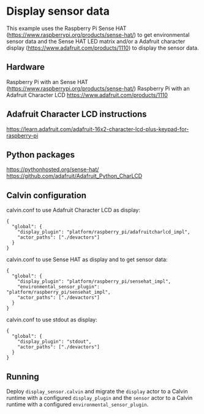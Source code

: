 # Display sensor data

This example uses the Raspberry Pi Sense HAT (https://www.raspberrypi.org/products/sense-hat/) to get environmental sensor data and the Sense HAT LED matrix and/or a Adafruit character display (https://www.adafruit.com/products/1110) to display the sensor data.

## Hardware

Raspberry Pi with an Sense HAT (https://www.raspberrypi.org/products/sense-hat/)
Raspberry Pi with an Adafruit Character LCD https://www.adafruit.com/products/1110

## Adafruit Character LCD instructions

https://learn.adafruit.com/adafruit-16x2-character-lcd-plus-keypad-for-raspberry-pi

## Python packages

https://pythonhosted.org/sense-hat/
https://github.com/adafruit/Adafruit_Python_CharLCD

## Calvin configuration

calvin.conf to use Adafruit Character LCD as display:

    {
      "global": {
        "display_plugin": "platform/raspberry_pi/adafruitcharlcd_impl",
        "actor_paths": ["./devactors"]
      }
    }

calvin.conf to use Sense HAT as display and to get sensor data:

    {
      "global": {
        "display_plugin": "platform/raspberry_pi/sensehat_impl",
        "environmental_sensor_plugin": "platform/raspberry_pi/sensehat_impl",
        "actor_paths": ["./devactors"]
      }
    }

calvin.conf to use stdout as display:

    {
      "global": {
        "display_plugin": "stdout",
        "actor_paths": ["./devactors"]
      }
    }

## Running

Deploy `display_sensor.calvin` and migrate the `display` actor to a Calvin runtime with a configured `display_plugin` and the `sensor` actor to a Calvin runtime with a configured `environmental_sensor_plugin`.